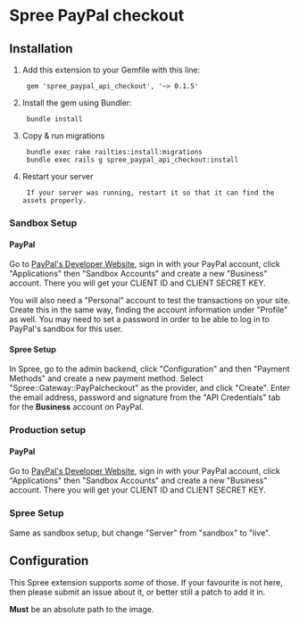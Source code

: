 # Spree PayPal checkout

## Installation

1. Add this extension to your Gemfile with this line:
        
        gem 'spree_paypal_api_checkout', '~> 0.1.5'

2. Install the gem using Bundler:

        bundle install

3. Copy & run migrations

        bundle exec rake railties:install:migrations
        bundle exec rails g spree_paypal_api_checkout:install

4. Restart your server

        If your server was running, restart it so that it can find the assets properly.

### Sandbox Setup

#### PayPal

Go to [PayPal's Developer Website](https://developer.paypal.com/), sign in with your PayPal account, click "Applications" then "Sandbox Accounts" and create a new "Business" account. There you will get your CLIENT ID and CLIENT SECRET KEY.

You will also need a "Personal" account to test the transactions on your site. Create this in the same way, finding the account information under "Profile" as well. You may need to set a password in order to be able to log in to PayPal's sandbox for this user.

#### Spree Setup

In Spree, go to the admin backend, click "Configuration" and then "Payment Methods" and create a new payment method. Select "Spree::Gateway::PayPalcheckout" as the provider, and click "Create". Enter the email address, password and signature from the "API Credentials" tab for the **Business** account on PayPal.

### Production setup

#### PayPal

Go to [PayPal's Developer Website](https://developer.paypal.com/), sign in with your PayPal account, click "Applications" then "Sandbox Accounts" and create a new "Business" account. There you will get your CLIENT ID and CLIENT SECRET KEY.

### Spree Setup

Same as sandbox setup, but change "Server" from "sandbox" to "live".

## Configuration
This Spree extension supports *some* of those. If your favourite is not here, then please submit an issue about it, or better still a patch to add it in.

**Must** be an absolute path to the image.
